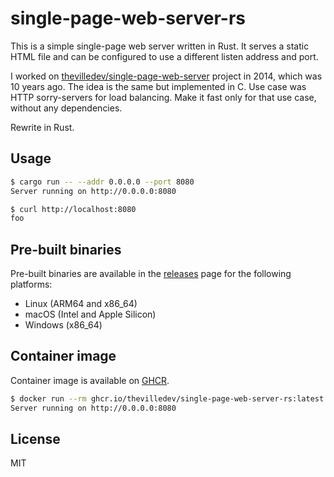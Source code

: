 # single-page-web-server-rs

This is a simple single-page web server written in Rust. It serves a static HTML file and can be configured to use a different listen address and port.

I worked on [thevilledev/single-page-web-server](https://github.com/thevilledev/single-page-web-server) project in 2014, which was 10 years ago. The idea is the same but implemented in C. Use case was HTTP sorry-servers for load balancing. Make it fast only for that use case, without any dependencies.

Rewrite in Rust.

## Usage

```bash
$ cargo run -- --addr 0.0.0.0 --port 8080
Server running on http://0.0.0.0:8080
```

```bash
$ curl http://localhost:8080
foo
```

## Pre-built binaries

Pre-built binaries are available in the [releases](https://github.com/thevilledev/single-page-web-server-rs/releases) page for the following platforms:

- Linux (ARM64 and x86_64)
- macOS (Intel and Apple Silicon)
- Windows (x86_64)

## Container image

Container image is available on [GHCR](https://github.com/thevilledev/single-page-web-server-rs/pkgs/container/single-page-web-server-rs).

```bash
$ docker run --rm ghcr.io/thevilledev/single-page-web-server-rs:latest
Server running on http://0.0.0.0:8080
```

## License

MIT